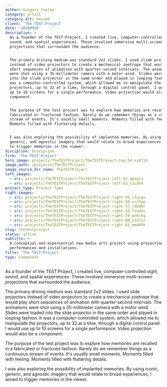```yaml
---
author: Gregory Cowley
category: artist
category_alt: Unused
client: 'The TEST:Project'
date: '20200926'
description: >
  As a founder of the TEST:Project, I created live, computer-controlled sight,
  sound, and spatial experiences. These involved immersive multi-screen
  projections that surrounded the audience.


  The primary driving medium was standard 2x2 slides. I used slide projectors
  instead of video projectors to create a mechanical zoetrope that would play
  short sequences of animation with quarter-second intervals. The animations
  were shot using a 35-millimeter camera with a motor wind. Slides were loaded
  into the slide projector in the same order and played in looping fashion. It
  was a computer-controlled system, which allowed me to manipulate the
  projectors, up to 32 at a time, through a digital control panel. I would use
  up to 10 screens for a single performance. Video projection would also be a
  component.


  The purpose of the test project was to explore how memories are recalled in a
  fabricated or fractured fashion. Rarely do we remember things as a continuous
  stream of events. It's usually small moments. Moments filled with feeling.
  Moments filled with fluttering details.


  I was also exploring the possibility of implanted memories. By using iconic,
  generic, and agnostic imagery that would relate to broad experiences, I aimed
  to trigger memories in the viewer.
discipline: Discipline
firm: 'The TEST:Project'
hero_image: projects/TheTESTProject/TheTESTProject-top-54_xzbfjb
image_path: /projects/TheTESTProject
image_source_dir_name: TheTESTProject
left_images:
  - src: projects/TheTESTProject/TheTESTProject-left-62_q0aycn
  - src: projects/TheTESTProject/TheTESTProject-left-63_s3cdh4
project_type: Project Type
right_images:
  - src: projects/TheTESTProject/TheTESTProject-right-55_cfpvqv
  - src: projects/TheTESTProject/TheTESTProject-right-56_xrchyp
  - src: projects/TheTESTProject/TheTESTProject-right-57_rdbd9r
  - src: projects/TheTESTProject/TheTESTProject-right-58_fvodhu
  - src: projects/TheTESTProject/TheTESTProject-right-59_wnhckq
  - src: projects/TheTESTProject/TheTESTProject-right-60_yzo7i7
  - src: projects/TheTESTProject/TheTESTProject-right-61_mm40hk
slug: thetestproject
status: active
subtitle: >-
  A conceptual and experiential new media arts project using projection for live
  performances and installations.
title: 'The TEST:Project'
type: Component
---
```

As a founder of the TEST:Project, I created live, computer-controlled sight, sound, and spatial experiences. These involved immersive multi-screen projections that surrounded the audience.

The primary driving medium was standard 2x2 slides. I used slide projectors instead of video projectors to create a mechanical zoetrope that would play short sequences of animation with quarter-second intervals. The animations were shot using a 35-millimeter camera with a motor wind. Slides were loaded into the slide projector in the same order and played in looping fashion. It was a computer-controlled system, which allowed me to manipulate the projectors, up to 32 at a time, through a digital control panel. I would use up to 10 screens for a single performance. Video projection would also be a component.

The purpose of the test project was to explore how memories are recalled in a fabricated or fractured fashion. Rarely do we remember things as a continuous stream of events. It's usually small moments. Moments filled with feeling. Moments filled with fluttering details.

I was also exploring the possibility of implanted memories. By using iconic, generic, and agnostic imagery that would relate to broad experiences, I aimed to trigger memories in the viewer.
